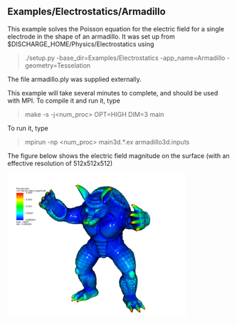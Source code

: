 ## Examples/Electrostatics/Armadillo

This example solves the Poisson equation for the electric field for a single electrode in the shape of an armadillo. It was set up from $DISCHARGE_HOME/Physics/Electrostatics using

> ./setup.py -base_dir=Examples/Electrostatics -app_name=Armadillo -geometry=Tesselation

The file armadillo.ply was supplied externally.

This example will take several minutes to complete, and should be used with MPI.
To compile it and run it, type

> make -s -j<num_proc> OPT=HIGH DIM=3 main

To run it, type

> mpirun -np <num_proc> main3d.*.ex armadillo3d.inputs


The figure below shows the electric field magnitude on the surface (with an effective resolution of 512x512x512)

<img src="ElectricField.png" alt="Electric field" width="400"/>

